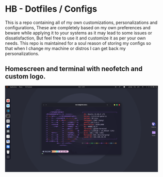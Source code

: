 # HB - Dotfiles / Configs
This is a repo containing all of my own customizations, personalizations and configurations, These are completely based on my own preferences and beware while applying it to your systems as it may lead to some issues or dissatisfaction, But feel free to use it and customize it as per your own needs. 
This repo is maintained for a soul reason of storing my configs so that when I change my machine or distros I can get back my personalizations.

## Homescreen and terminal with neofetch and custom logo.
![image](screenshots/1.png)
